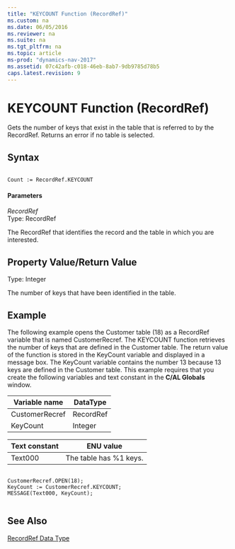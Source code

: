 ```yaml
---
title: "KEYCOUNT Function (RecordRef)"
ms.custom: na
ms.date: 06/05/2016
ms.reviewer: na
ms.suite: na
ms.tgt_pltfrm: na
ms.topic: article
ms-prod: "dynamics-nav-2017"
ms.assetid: 07c42afb-c018-46eb-8ab7-9db9785d78b5
caps.latest.revision: 9
---
```

# KEYCOUNT Function (RecordRef)
Gets the number of keys that exist in the table that is referred to by the RecordRef. Returns an error if no table is selected.  
  
## Syntax  
  
```  
  
Count := RecordRef.KEYCOUNT  
```  
  
#### Parameters  
 *RecordRef*  
 Type: RecordRef  
  
 The RecordRef that identifies the record and the table in which you are interested.  
  
## Property Value/Return Value  
 Type: Integer  
  
 The number of keys that have been identified in the table.  
  
## Example  
 The following example opens the Customer table \(18\) as a RecordRef variable that is named CustomerRecref. The KEYCOUNT function retrieves the number of keys that are defined in the Customer table. The return value of the function is stored in the KeyCount variable and displayed in a message box. The KeyCount variable contains the number 13 because 13 keys are defined in the Customer table. This example requires that you create the following variables and text constant in the **C\/AL Globals** window.  
  
|Variable name|DataType|  
|-------------------|--------------|  
|CustomerRecref|RecordRef|  
|KeyCount|Integer|  
  
|Text constant|ENU value|  
|-------------------|---------------|  
|Text000|The table has %1 keys.|  
  
```  
  
CustomerRecref.OPEN(18);  
KeyCount := CustomerRecref.KEYCOUNT;  
MESSAGE(Text000, KeyCount);  
  
```  
  
## See Also  
 [RecordRef Data Type](RecordRef-Data-Type.md)